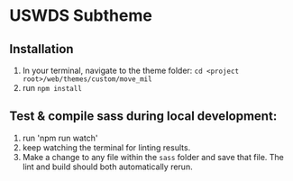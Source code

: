 # USWDS Subtheme

## Installation

1. In your terminal, navigate to the theme folder: `cd <project root>/web/themes/custom/move_mil`
2. run `npm install`


## Test & compile sass during local development:

1. run 'npm run watch'
2. keep watching the terminal for linting results.
3. Make a change to any file within the `sass` folder and save that file. The lint and build should both automatically rerun.
